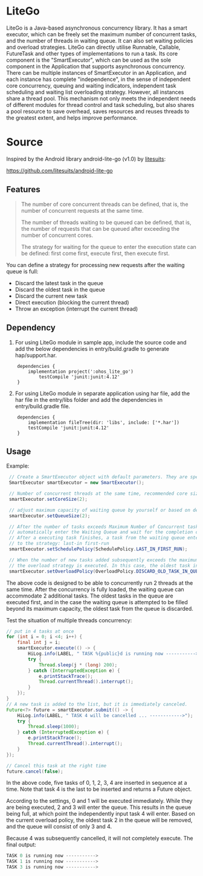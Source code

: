 # LiteGo
LiteGo is a Java-based asynchronous concurrency library. It has a smart executor, which can be freely set the maximum number of concurrent tasks, and the number of threads in waiting queue. It can also set waiting policies and overload strategies. LiteGo can directly utilise Runnable, Callable, FutureTask and other types of implementations to run a task. Its core component is the "SmartExecutor", which can be used as the sole component in the Application that supports asynchronous concurrency. There can be multiple instances of SmartExecutor in an Application, and each instance has complete "independence", in the sense of independent core concurrency, queuing and waiting indicators, independent task scheduling and waiting list overloading strategy. However, all instances share a thread pool. This mechanism not only meets the independent needs of different modules for thread control and task scheduling, but also shares a pool resource to save overhead, saves resources and reuses threads to the greatest extent, and helps improve performance.

# Source
Inspired by the Android library android-lite-go (v1.0) by [litesuits](http://litesuits.com):

https://github.com/litesuits/android-lite-go

## Features

>  The number of core concurrent threads can be defined, that is, the number of concurrent requests at the same time.
>
> The number of threads waiting to be queued can be defined, that is, the number of requests that can be queued after exceeding the number of concurrent cores.
>
> The strategy for waiting for the queue to enter the execution state can be defined: first come first, execute first, then execute first.

You can define a strategy for processing new requests after the waiting queue is full:

- Discard the latest task in the queue
- Discard the oldest task in the queue
- Discard the current new task
- Direct execution (blocking the current thread)
- Throw an exception (interrupt the current thread)

## Dependency
1. For using LiteGo module in sample app, include the source code and add the below dependencies in entry/build.gradle to generate hap/support.har.
```
	dependencies {
		implementation project(':ohos_lite_go')
        	testCompile 'junit:junit:4.12'
	}
```
2. For using LiteGo module in separate application using har file, add the har file in the entry/libs folder and add the dependencies in entry/build.gradle file.
```
	dependencies {
		implementation fileTree(dir: 'libs', include: ['*.har'])
		testCompile 'junit:junit:4.12'
	}

```

## Usage
Example:

```java
 // Create a SmartExecutor object with default parameters. They are specified in the following lines
 SmartExecutor smartExecutor = new SmartExecutor();

 // Number of concurrent threads at the same time, recommended core size is CPU count
 smartExecutor.setCoreSize(2);

 // adjust maximum capacity of waiting queue by yourself or based on device performance
 smartExecutor.setQueueSize(2);

 // After the number of tasks exceeds Maximum Number of Concurrent tasks (core size), any new tasks
 // automatically enter the Waiting Queue and wait for the completion of the currently executing tasks.
 // After a executing task finishes, a task from the waiting queue enters the execution state according
 // to the strategy: last-in first-run
 smartExecutor.setSchedulePolicy(SchedulePolicy.LAST_IN_FIRST_RUN);

 // When the number of new tasks added subsequently exceeds the maximum capacity of the waiting queue,
 // the overload strategy is executed. In this case, the oldest task in the queue is discarded.
 smartExecutor.setOverloadPolicy(OverloadPolicy.DISCARD_OLD_TASK_IN_QUEUE);
```



The above code is designed to be able to concurrently run 2 threads at the same time. After the concurrency is fully loaded, the waiting queue can accommodate 2 additional tasks. The oldest tasks in the queue are executed first, and in the case the waiting queue is attempted to be filled beyond its maximum capacity, the oldest task from the queue is discarded.

Test the situation of multiple threads concurrency:

```java
// put in 4 tasks at once
for (int i = 0; i <4; i++) {
    final int j = i;
    smartExecutor.execute(() -> {
        HiLog.info(LABEL, " TASK %{public}d is running now ----------->", j);
        try {
            Thread.sleep(j * (long) 200);
        } catch (InterruptedException e) {
            e.printStackTrace();
            Thread.currentThread().interrupt();
        }
    });
}
// A new task is added to the list, but it is immediately canceled.
Future<?> future = smartExecutor.submit(() -> {
    HiLog.info(LABEL, " TASK 4 will be cancelled ... ------------>");
    try {
        Thread.sleep(1000);
    } catch (InterruptedException e) {
        e.printStackTrace();
        Thread.currentThread().interrupt();
    }
});

// Cancel this task at the right time
future.cancel(false);
```



In the above code, five tasks of 0, 1, 2, 3, 4 are inserted in sequence at a time. Note that task 4 is the last to be inserted and returns a Future object.

According to the settings, 0 and 1 will be executed immediately. While they are being executed, 2 and 3 will enter the queue. This results in the queue being full, at which point the independently input task 4 will enter. Based on the current overload policy, the oldest task 2 in the queue will be removed, and the queue will consist of only 3 and 4.

Because 4 was subsequently cancelled, it will not completely execute. The final output:

```java
TASK 0 is running now ----------->
TASK 1 is running now ----------->
TASK 3 is running now ----------->
```
